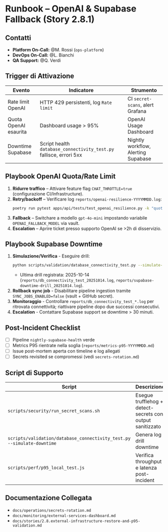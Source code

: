 ﻿# Runbook – OpenAI & Supabase Fallback (Story 2.8.1)

## Contatti
- **Platform On-Call:** @M. Rossi (`ops-platform`)
- **DevOps On-Call:** @L. Bianchi
- **QA Support:** @Q. Verdi

## Trigger di Attivazione
| Evento | Indicatore | Strumento |
| ------ | ---------- | --------- |
| Rate limit OpenAI | HTTP 429 persistenti, log `Rate limit` | CI `secret-scans`, alert Grafana |
| Quota OpenAI esaurita | Dashboard usage > 95% | OpenAI Usage Dashboard |
| Downtime Supabase | Script health `database_connectivity_test.py` fallisce, errori 5xx | Nightly workflow, Alerting Supabase |

## Playbook OpenAI Quota/Rate Limit
1. **Ridurre traffico** – Attivare feature flag `CHAT_THROTTLE=true` (configurazione CI/Infrastructure).
2. **Retry/backoff** – Verificare log `reports/openai-resilience-YYYYMMDD.log`:
   ```bash
   poetry run pytest apps/api/tests/test_openai_resilience.py -k "quota" --log-file reports/openai-resilience-$(date +%Y%m%d).log
   ```
3. **Fallback** – Switchare a modello `gpt-4o-mini` impostando variabile `OPENAI_FALLBACK_MODEL` via vault.
4. **Escalation** – Aprire ticket presso supporto OpenAI se >2h di disservizio.

## Playbook Supabase Downtime
1. **Simulazione/Verifica** - Eseguire drill:
   ```bash
   python scripts/validation/database_connectivity_test.py --simulate-downtime --out reports/supabase-downtime-drill-$(date +%Y%m%d).log
   ```
   - Ultima drill registrata: 2025-10-14 (`reports/db_connectivity_test_20251014.log`, `reports/supabase-downtime-drill_20251014.log`).
2. **Rollback sync job** - Disabilitare pipeline ingestion tramite `SYNC_JOBS_ENABLED=false` (vault + GitHub secret).
3. **Monitoraggio** - Controllare `reports/db_connectivity_test_*.log` per ritrovata connettività; riattivare pipeline dopo due successi consecutivi.
4. **Escalation** - Contattare Supabase support se downtime > 30 minuti.

## Post-Incident Checklist
- [ ] Pipeline `nightly-supabase-health` verde
- [ ] Metrics P95 rientrate nella soglia (`reports/metrics-p95-YYYYMMDD.md`)
- [ ] Issue post-mortem aperta con timeline e log allegati
- [ ] Secrets revisited se compromessi (vedi `secrets-rotation.md`)

## Script di Supporto
| Script | Descrizione |
| ------ | ----------- |
| `scripts/security/run_secret_scans.sh` | Esegue trufflehog + detect-secrets con output sanitizzato |
| `scripts/validation/database_connectivity_test.py --simulate-downtime` | Genera log drill downtime |
| `scripts/perf/p95_local_test.js` | Verifica throughput e latenza post-incident |

## Documentazione Collegata
- `docs/operations/secrets-rotation.md`
- `docs/monitoring/external-services-dashboard.md`
- `docs/stories/2.8.external-infrastructure-restore-and-p95-validation.md`

